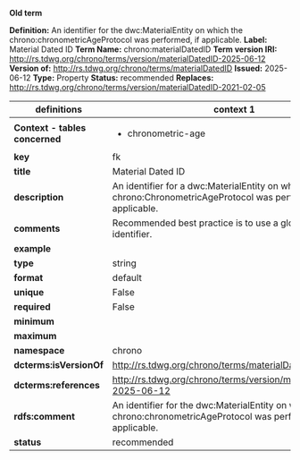 **Old term**

**Definition:** An identifier for the dwc:MaterialEntity on which the chrono:chronometricAgeProtocol was performed, if applicable.
**Label:** Material Dated ID
**Term Name:** chrono:materialDatedID
**Term version IRI:** http://rs.tdwg.org/chrono/terms/version/materialDatedID-2025-06-12
**Version of:** http://rs.tdwg.org/chrono/terms/materialDatedID
**Issued:** 2025-06-12
**Type:** Property
**Status:** recommended
**Replaces:** http://rs.tdwg.org/chrono/terms/version/materialDatedID-2021-02-05


| definitions | context 1 |
|-|-|
| **Context - tables concerned** | <ul><li>chronometric-age</li></ul> |
| **key** | fk |
| **title** | Material Dated ID |
| **description** | An identifier for a dwc:MaterialEntity on which a chrono:ChronometricAgeProtocol was performed, if applicable. |
| **comments** | Recommended best practice is to use a globally unique identifier. |
| **example** |  |
| **type** | string |
| **format** | default |
| **unique** | False |
| **required** | False |
| **minimum** |  |
| **maximum** |  |
| **namespace** | chrono |
| **dcterms:isVersionOf** | http://rs.tdwg.org/chrono/terms/materialDatedID |
| **dcterms:references** | http://rs.tdwg.org/chrono/terms/version/materialDatedID-2025-06-12 |
| **rdfs:comment** | An identifier for the dwc:MaterialEntity on which the chrono:chronometricAgeProtocol was performed, if applicable. |
| **status** | recommended |
